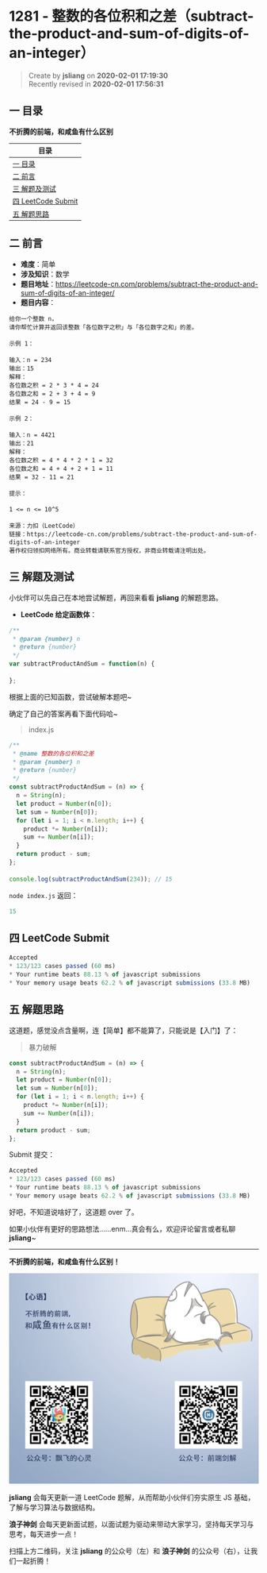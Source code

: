 1281 - 整数的各位积和之差（subtract-the-product-and-sum-of-digits-of-an-integer）
===

> Create by **jsliang** on **2020-02-01 17:19:30**  
> Recently revised in **2020-02-01 17:56:31**

## 一 目录

**不折腾的前端，和咸鱼有什么区别**

| 目录 |
| --- | 
| [一 目录](#chapter-one) | 
| [二 前言](#chapter-two) |
| [三 解题及测试](#chapter-three) |
| [四 LeetCode Submit](#chapter-four) |
| [五 解题思路](#chapter-five) |

## 二 前言



* **难度**：简单
* **涉及知识**：数学
* **题目地址**：https://leetcode-cn.com/problems/subtract-the-product-and-sum-of-digits-of-an-integer/
* **题目内容**：

```
给你一个整数 n，
请你帮忙计算并返回该整数「各位数字之积」与「各位数字之和」的差。

示例 1：

输入：n = 234
输出：15 
解释：
各位数之积 = 2 * 3 * 4 = 24 
各位数之和 = 2 + 3 + 4 = 9 
结果 = 24 - 9 = 15

示例 2：

输入：n = 4421
输出：21
解释： 
各位数之积 = 4 * 4 * 2 * 1 = 32 
各位数之和 = 4 + 4 + 2 + 1 = 11 
结果 = 32 - 11 = 21

提示：

1 <= n <= 10^5

来源：力扣（LeetCode）
链接：https://leetcode-cn.com/problems/subtract-the-product-and-sum-of-digits-of-an-integer
著作权归领扣网络所有。商业转载请联系官方授权，非商业转载请注明出处。
```

## 三 解题及测试



小伙伴可以先自己在本地尝试解题，再回来看看 **jsliang** 的解题思路。

* **LeetCode 给定函数体**：

```js
/**
 * @param {number} n
 * @return {number}
 */
var subtractProductAndSum = function(n) {
    
};
```

根据上面的已知函数，尝试破解本题吧~

确定了自己的答案再看下面代码哈~

> index.js

```js
/**
 * @name 整数的各位积和之差
 * @param {number} n
 * @return {number}
 */
const subtractProductAndSum = (n) => {
  n = String(n);
  let product = Number(n[0]);
  let sum = Number(n[0]);
  for (let i = 1; i < n.length; i++) {
    product *= Number(n[i]);
    sum += Number(n[i]);
  }
  return product - sum;
};

console.log(subtractProductAndSum(234)); // 15
```

`node index.js` 返回：

```js
15
```

## 四 LeetCode Submit



```js
Accepted
* 123/123 cases passed (60 ms)
* Your runtime beats 88.13 % of javascript submissions
* Your memory usage beats 62.2 % of javascript submissions (33.8 MB)
```

## 五 解题思路



这道题，感觉没点含量啊，连【简单】都不能算了，只能说是【入门】了：

> 暴力破解

```js
const subtractProductAndSum = (n) => {
  n = String(n);
  let product = Number(n[0]);
  let sum = Number(n[0]);
  for (let i = 1; i < n.length; i++) {
    product *= Number(n[i]);
    sum += Number(n[i]);
  }
  return product - sum;
};
```

Submit 提交：

```js
Accepted
* 123/123 cases passed (60 ms)
* Your runtime beats 88.13 % of javascript submissions
* Your memory usage beats 62.2 % of javascript submissions (33.8 MB)
```

好吧，不知道说啥好了，这道题 over 了。

如果小伙伴有更好的思路想法……enm...真会有么，欢迎评论留言或者私聊 **jsliang**~

---

**不折腾的前端，和咸鱼有什么区别！**

![图](../../../public-repertory/img/z-index-small.png)

**jsliang** 会每天更新一道 LeetCode 题解，从而帮助小伙伴们夯实原生 JS 基础，了解与学习算法与数据结构。

**浪子神剑** 会每天更新面试题，以面试题为驱动来带动大家学习，坚持每天学习与思考，每天进步一点！

扫描上方二维码，关注 **jsliang** 的公众号（左）和 **浪子神剑** 的公众号（右），让我们一起折腾！

